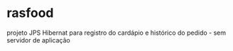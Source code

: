 # rasfood
projeto JPS Hibernat para registro do cardápio e histórico do pedido - sem servidor de aplicação
